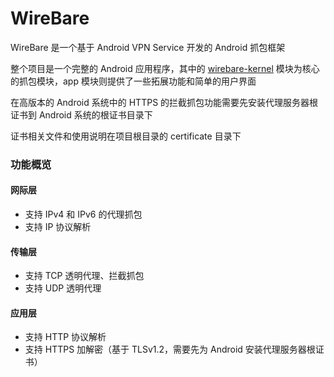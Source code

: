 # WireBare

WireBare 是一个基于 Android VPN Service 开发的 Android 抓包框架

整个项目是一个完整的 Android 应用程序，其中的 [wirebare-kernel](https://github.com/Kokomi7QAQ/wirebare-kernel) 模块为核心的抓包模块，app 模块则提供了一些拓展功能和简单的用户界面

在高版本的 Android 系统中的 HTTPS 的拦截抓包功能需要先安装代理服务器根证书到 Android 系统的根证书目录下

证书相关文件和使用说明在项目根目录的 certificate 目录下


### 功能概览

#### 网际层

- 支持 IPv4 和 IPv6 的代理抓包
- 支持 IP 协议解析

#### 传输层

- 支持 TCP 透明代理、拦截抓包
- 支持 UDP 透明代理

#### 应用层

- 支持 HTTP 协议解析
- 支持 HTTPS 加解密（基于 TLSv1.2，需要先为 Android 安装代理服务器根证书）

